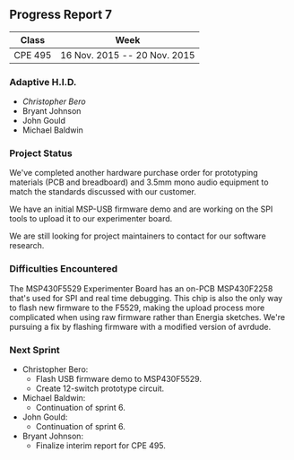 ## Progress Report 7

Class | Week
----- | ----
CPE 495 | 16 Nov. 2015 -- 20 Nov. 2015

### Adaptive H.I.D.

<!--- This is a comment
Make sure to use *asterisks* to create italics on the member of whoever created the report
-->

* *Christopher Bero*
* Bryant Johnson
* John Gould
* Michael Baldwin

### Project Status
<!---
Project Status is a review of what was accomplished last week and a description of where we stand going into this sprint. A comparison between goals and actual accomplishments is a good idea.
-->

We've completed another hardware purchase order for prototyping materials (PCB and breadboard) and 3.5mm mono audio equipment to match the standards discussed with our customer. 

We have an initial MSP-USB firmware demo and are working on the SPI tools to upload it to our experimenter board. 

We are still looking for project maintainers to contact for our software research.

### Difficulties Encountered

<!---
Difficulties Encountered is required. Other teams report losing points if this is missing.
Put here any trouble we had while accomplishing work during the previous sprint/week.
-->

The MSP430F5529 Experimenter Board has an on-PCB MSP430F2258 that's used for SPI and real time debugging. This chip is also the only way to flash new firmware to the F5529, making the upload process more complicated when using raw firmware rather than Energia sketches. We're pursuing a fix by flashing firmware with a modified version of avrdude.

### Next Sprint

<!---
Next Sprint should be a list of tasks that each member is going to work towards for the upcomming week.
Make sure to email members on Thursday or Friday so that they can respond with their most recent progress.
-->

* Christopher Bero:
    * Flash USB firmware demo to MSP430F5529.
    * Create 12-switch prototype circuit.
* Michael Baldwin:
    * Continuation of sprint 6.
* John Gould:
    * Continuation of sprint 6.
* Bryant Johnson:
    * Finalize interim report for CPE 495. 



